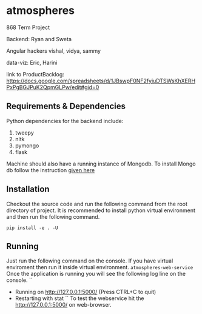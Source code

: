 # atmospheres
868 Term Project

Backend:
  Ryan and Sweta
  
Angular hackers
  vishal, vidya, sammy
  
data-viz:
  Eric, Harini
  
  link to  ProductBacklog:  https://docs.google.com/spreadsheets/d/1JBswpF0NF2fyiuDTSWsKhXERHPxPgBGJPuK2QpmGLPw/edit#gid=0


## Requirements & Dependencies
Python dependencies for the backend include:

 1. tweepy
 2. nltk
 3. pymongo
 4. flask

Machine should also have a running instance of Mongodb. To install  Mongo db follow the instruction [given here](http://docs.mongodb.org/manual/tutorial/install-mongodb-on-os-x/)

## Installation
Checkout the source code and run the following command from the root directory of project. It is recommended to install python
virtual environment and then run the following command.

``pip install -e . -U``

## Running
Just run the following command on the console. If you have virtual enviroment then run it inside virtual environment.
``atmospheres-web-service``
Once the application is running you will see the following log line on the console.
``
 * Running on http://127.0.0.1:5000/ (Press CTRL+C to quit)
 * Restarting with stat
 ``
 To test the webservice hit the http://127.0.0.1:5000/ on web-browser.
